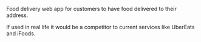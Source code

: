 Food delivery web app for customers to have food delivered to their address.

If used in real life it would be a competitor to current services like UberEats and iFoods.